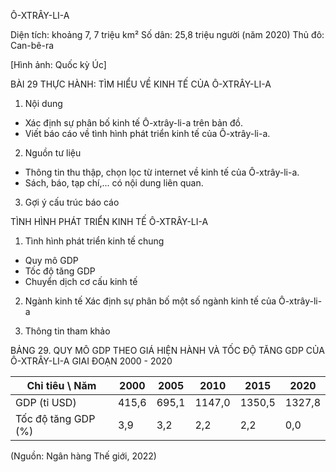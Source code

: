 Ô-XTRÂY-LI-A

Diện tích: khoảng 7, 7 triệu km²
Số dân: 25,8 triệu người (năm 2020)
Thủ đô: Can-bê-ra

[Hình ảnh: Quốc kỳ Úc]

BÀI 29 THỰC HÀNH: TÌM HIỂU VỀ KINH TẾ CỦA Ô-XTRÂY-LI-A

1. Nội dung
- Xác định sự phân bố kinh tế Ô-xtrây-li-a trên bản đồ.
- Viết báo cáo về tình hình phát triển kinh tế của Ô-xtrây-li-a.

2. Nguồn tư liệu
- Thông tin thu thập, chọn lọc từ internet về kinh tế của Ô-xtrây-li-a.
- Sách, báo, tạp chí,... có nội dung liên quan.

3. Gợi ý cấu trúc báo cáo

TÌNH HÌNH PHÁT TRIỂN KINH TẾ Ô-XTRÂY-LI-A
1. Tình hình phát triển kinh tế chung
- Quy mô GDP
- Tốc độ tăng GDP
- Chuyển dịch cơ cấu kinh tế
2. Ngành kinh tế
Xác định sự phân bố một số ngành kinh tế của Ô-xtrây-li-a

4. Thông tin tham khảo

BẢNG 29. QUY MÔ GDP THEO GIÁ HIỆN HÀNH VÀ TỐC ĐỘ TĂNG GDP CỦA Ô-XTRÂY-LI-A GIAI ĐOẠN 2000 - 2020

| Chỉ tiêu \ Năm | 2000 | 2005 | 2010 | 2015 | 2020 |
|----------------|------|------|------|------|------|
| GDP (tỉ USD)   | 415,6| 695,1|1147,0|1350,5|1327,8|
| Tốc độ tăng GDP (%) | 3,9 | 3,2 | 2,2 | 2,2 | 0,0 |

(Nguồn: Ngân hàng Thế giới, 2022)